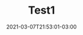 ---
# Essential settings
title: "Test1"
type: "post"
date: 2021-03-07T21:53:01-03:00

# Scheduling
draft: false

# Organization
layout: ""
categories: ["art"]
tags: []

# Thumbnail / Featured
summary: ""
thumb: "images/Placeholder.jpg"
alt: "This is the placeholder"
---